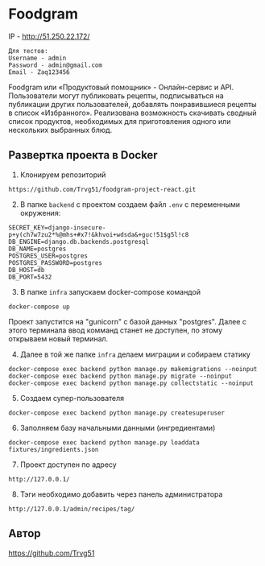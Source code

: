 # Foodgram
IP - http://51.250.22.172/
```
Для тестов:
Username - admin
Password - admin@gmail.com
Email - Zaq123456
```
Foodgram или «Продуктовый помощник» - Онлайн-сервис и API.
Пользователи могут публиковать рецепты, подписываться на публикации других пользователей, добавлять понравившиеся рецепты в список «Избранного».
Реализована возможность скачивать сводный список продуктов, необходимых для приготовления одного или нескольких выбранных блюд.

## Развертка проекта в Docker
1. Клонируем репозиторий
```
https://github.com/Trvg51/foodgram-project-react.git
```
2. В папке `backend` с проектом создаем файл `.env` с переменными окружения:
```
SECRET_KEY=django-insecure-p+y(ch7w7zu2*%@mhs+#x7!&khvoi+wdsda&+guc!51$g5l!c8
DB_ENGINE=django.db.backends.postgresql
DB_NAME=postgres
POSTGRES_USER=postgres
POSTGRES_PASSWORD=postgres
DB_HOST=db
DB_PORT=5432
```
3. В папке `infra` запускаем docker-compose командой
```
docker-compose up
```
Проект запустится на "gunicorn" с базой данных "postgres". Далее с этого терминала ввод комманд станет не доступен, по этому открываем новый терминал.

4. Далее в той же папке `infra` делаем миграции и собираем статику
```
docker-compose exec backend python manage.py makemigrations --noinput
docker-compose exec backend python manage.py migrate --noinput
docker-compose exec backend python manage.py collectstatic --noinput
```
5. Создаем супер-пользователя
```
docker-compose exec backend python manage.py createsuperuser
```
6. Заполняем базу начальными данными (ингредиентами)
```
docker-compose exec backend python manage.py loaddata fixtures/ingredients.json
```
7. Проект доступен по адресу
```
http://127.0.0.1/
```
8. Тэги необходимо добавить через панель администратора
```
http://127.0.0.1/admin/recipes/tag/
```
## Автор
https://github.com/Trvg51